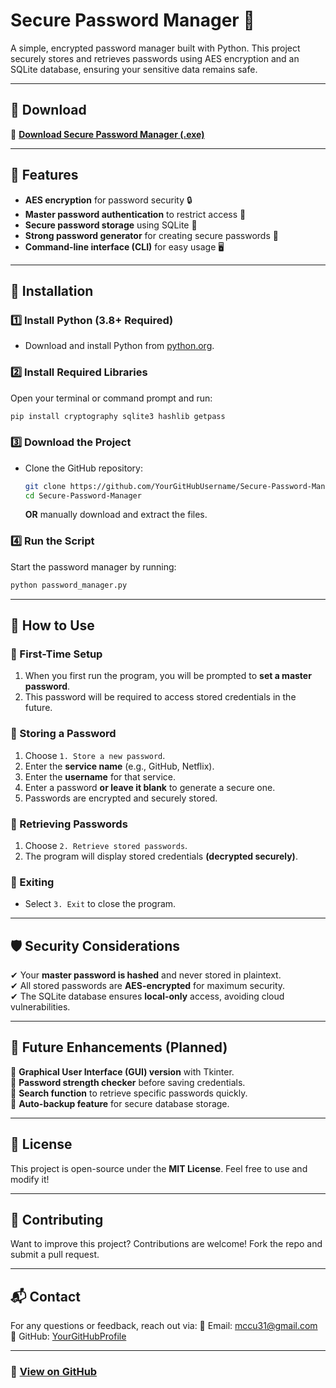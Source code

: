 # Secure Password Manager 🔐

A simple, encrypted password manager built with Python. This project securely stores and retrieves passwords using AES encryption and an SQLite database, ensuring your sensitive data remains safe.

---

## 🔗 Download
🔽 **[Download Secure Password Manager (.exe)](https://github.com/Rmccune85/Secure-Password-Manager/releases)**

---

## 📌 Features
- **AES encryption** for password security 🔒
- **Master password authentication** to restrict access 🔑
- **Secure password storage** using SQLite 📂
- **Strong password generator** for creating secure passwords 🔢
- **Command-line interface (CLI)** for easy usage 🖥️

---

## 🚀 Installation
### **1️⃣ Install Python (3.8+ Required)**
- Download and install Python from [python.org](https://www.python.org/downloads/).

### **2️⃣ Install Required Libraries**
Open your terminal or command prompt and run:
```bash
pip install cryptography sqlite3 hashlib getpass
```

### **3️⃣ Download the Project**
- Clone the GitHub repository:
  ```bash
  git clone https://github.com/YourGitHubUsername/Secure-Password-Manager.git
  cd Secure-Password-Manager
  ```
  **OR** manually download and extract the files.

### **4️⃣ Run the Script**
Start the password manager by running:
```bash
python password_manager.py
```

---

## 📖 How to Use
### **🔹 First-Time Setup**
1. When you first run the program, you will be prompted to **set a master password**.
2. This password will be required to access stored credentials in the future.

### **🔹 Storing a Password**
1. Choose `1. Store a new password`.
2. Enter the **service name** (e.g., GitHub, Netflix).
3. Enter the **username** for that service.
4. Enter a password **or leave it blank** to generate a secure one.
5. Passwords are encrypted and securely stored.

### **🔹 Retrieving Passwords**
1. Choose `2. Retrieve stored passwords`.
2. The program will display stored credentials **(decrypted securely)**.

### **🔹 Exiting**
- Select `3. Exit` to close the program.

---

## 🛡 Security Considerations
✔ Your **master password is hashed** and never stored in plaintext.  
✔ All stored passwords are **AES-encrypted** for maximum security.  
✔ The SQLite database ensures **local-only** access, avoiding cloud vulnerabilities.  

---

## 🎯 Future Enhancements (Planned)
🔸 **Graphical User Interface (GUI) version** with Tkinter.  
🔸 **Password strength checker** before saving credentials.  
🔸 **Search function** to retrieve specific passwords quickly.  
🔸 **Auto-backup feature** for secure database storage.  

---

## 📜 License
This project is open-source under the **MIT License**. Feel free to use and modify it!

---

## 🙌 Contributing
Want to improve this project? Contributions are welcome! Fork the repo and submit a pull request.

---

## 📬 Contact
For any questions or feedback, reach out via:
📧 Email: [mccu31@gmail.com](mailto:mccu31@gmail.com)  
🐙 GitHub: [YourGitHubProfile](https://github.com/Rmccune85)  

---

### **🔗 [View on GitHub](https://github.com/Rmccune85/Secure-Password-Manager)**

